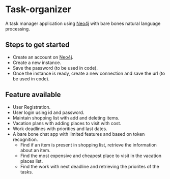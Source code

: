# Task-organizer
A task manager application using [Neo4j](https://neo4j.com/) with bare bones natural language processing. 
## Steps to get started
+ Create an account on [Neo4j](https://neo4j.com/).
+ Create a new instance.
+ Save the password (to be used in code).
+ Once the instance is ready, create a new connection and save the url (to be used in code).
## Feature available
+ User Registration.
+ User login using id and password.
+ Maintain shopping list with add and deleting items.
+ Vacation plans with adding places to visit with cost.
+ Work deadlines with priorities and last dates.
+ A bare bone chat app with limited features and based on token recognition.
  + Find if an item is present in shopping list, retrieve the information about an item.
  + Find the most expensive and cheapest place to visit in the vacation places list.
  + Find the work with next deadline and retrieving the priorites of the tasks.
